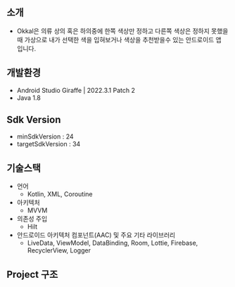 ## 소개
- Okkal은 의류 상의 혹은 하의중에 한쪽 색상만 정하고 다른쪽 색상은 정하지 못했을때 가상으로 내가 선택한 색을 입혀보거나 색상을 추천받을수 있는 안드로이드 앱 입니다.

## 개발환경
- Android Studio Giraffe | 2022.3.1 Patch 2
- Java 1.8

## Sdk Version
- minSdkVersion : 24
- targetSdkVersion : 34

## 기술스택
- 언어
  - Kotlin, XML, Coroutine
- 아키텍처
  - MVVM
- 의존성 주입
  - Hilt
- 안드로이드 아키텍처 컴포넌트(AAC) 및 주요 기타 라이브러리
  - LiveData, ViewModel, DataBinding, Room, Lottie, Firebase, RecyclerView, Logger

## Project 구조
